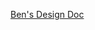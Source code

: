 [Ben's Design Doc](https://docs.google.com/document/d/1Ftg9jzN7DSOrtMMwSQ1MYNOK_SK0P-cp_i9vGQMnXpQ/edit?usp=sharing)
